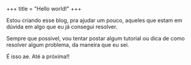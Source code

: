 +++
title = "Hello world!"
+++

Estou criando esse blog, pra ajudar um pouco, aqueles que estam em dúvida em algo que eu já consegui resolver.

Sempre que possí­vel, vou tentar postar algum tutorial ou dica de como resolver algum problema, da maneira que eu sei.

É isso ae. Até a próxima!!

